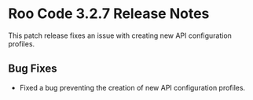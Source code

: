 # Roo Code 3.2.7 Release Notes

This patch release fixes an issue with creating new API configuration profiles.

## Bug Fixes

*   Fixed a bug preventing the creation of new API configuration profiles.